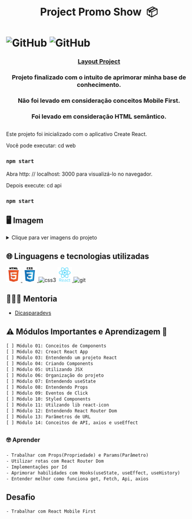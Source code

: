 <h1 align="center">Project Promo Show &nbsp📦<h1/>

  <img alt="GitHub" src="https://img.shields.io/github/license/jveiiga/project-promo-show?color=9cf&label=license">
  <img alt="GitHub" src="https://shields.io/badge/jveiiga-project--promo--show-9cf">
 
<h3 align="center"><a target="_blank" href="https://www.youtube.com/watch?v=dKtvxPmAyXs&list=PLv2oOZboUtKMMszyFDrMz-cVs4pKqDssM&index=3&t=2008s">Layout Project</a><h3/> 
<h3 align="center">Projeto finalizado com o intuito de aprimorar minha base de conhecimento.<h3/>
<h3 align="center">Não foi levado em consideração conceitos Mobile First.<h3/>
<h3 align="center">Foi levado em consideração HTML semântico.<h3/>
  
##
  
Este projeto foi inicializado com o aplicativo Create React.

Você pode executar: cd web
### `npm start`
Abra http: // localhost: 3000 para visualizá-lo no navegador.
  
Depois execute: cd api
### `npm start`
##
   
## 🖥  Imagem

<details>
  
<summary>Clique para ver imagens do projeto</summary>
  
![Captura de Tela 2021-10-06 às 21 48 15](https://user-images.githubusercontent.com/57195630/136303850-5b74f76c-b124-4389-be59-47a2d6f6590f.png)
![Captura de Tela 2021-10-06 às 21 48 59](https://user-images.githubusercontent.com/57195630/136303868-f230666b-b253-4420-a069-ae19a7474238.png)
![Captura de Tela 2021-10-06 às 21 49 15](https://user-images.githubusercontent.com/57195630/136303877-0102c60b-476d-42f9-8f03-79aa30a6857e.png)
![Captura de Tela 2021-10-06 às 21 54 53](https://user-images.githubusercontent.com/57195630/136303880-a0057e28-195a-4c5d-960a-805ebfdedcad.png)

</details>  
  
##
  
## 🌐 Linguagens e tecnologias utilizadas

<a href="https://github.com/jveiiga/project-anima/blob/main/index.html" target="_blank"> <img src="https://raw.githubusercontent.com/devicons/devicon/master/icons/html5/html5-original-wordmark.svg"  alt="html5" width="40" height="40" /> <a/> 
<a href="https://github.com/jveiiga/project-anima/blob/main/style.css" target="_blank"> <img src="https://raw.githubusercontent.com/devicons/devicon/master/icons/css3/css3-original-wordmark.svg" alt="css3" width="40" height="40" /> </a> <img src="https://miro.medium.com/max/318/1*p1TndLk3UsGPBsM7qHPZIw.png" alt="css3" width="50" height="40"/>
<a href="" target="_blank"> <img src="https://raw.githubusercontent.com/devicons/devicon/master/icons/react/react-original-wordmark.svg" alt="figma" width="40" height="40" /> </a>
<img src="https://www.vectorlogo.zone/logos/git-scm/git-scm-icon.svg" alt="git" width="40" height="40"/> 

## 👨🏻‍🏫 Mentoria

- <a href="https://github.com/felipemotarocha">Dicasparadevs<a/>

## ⚠️ Módulos Importantes e Aprendizagem 🌱 
    [ ] Módulo 01: Conceitos de Components
    [ ] Módulo 02: Creact React App
    [ ] Módulo 03: Entendendo um projeto React
    [ ] Módulo 04: Criando Components
    [ ] Módulo 05: Utilizando JSX
    [ ] Módulo 06: Organização do projeto
    [ ] Módulo 07: Entendendo useState
    [ ] Módulo 08: Entendendo Props
    [ ] Módulo 09: Eventos de Click 
    [ ] Módulo 10: Styled Components
    [ ] Módulo 11: Utilzando lib react-icon
    [ ] Módulo 12: Entendendo React Router Dom
    [ ] Módulo 13: Parâmetros de URL
    [ ] Módulo 14: Conceitos de API, axios e useEffect
 
 ## 
 ## <h3>🤓 Aprender<h3/>
 
    - Trabalhar com Props(Propriedade) e Params(Parâmetro)
    - Utilizar rotas com React Router Dom
    - Implementações por Id
    - Aprimorar habilidades com Hooks(useState, useEffect, useHistory)
    - Entender melhor como funciona get, Fetch, Api, axios
    
 ## Desafio
    - Trabalhar com React Mobile First
   
  

